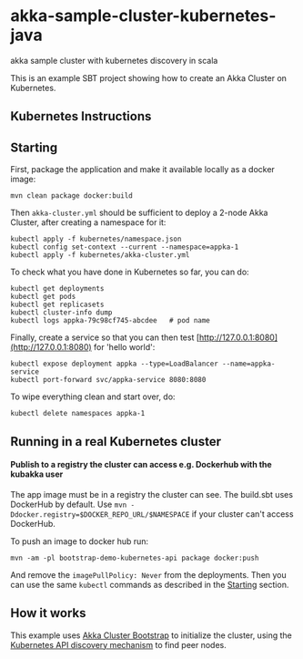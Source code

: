 # akka-sample-cluster-kubernetes-java
akka sample cluster with kubernetes discovery in scala

This is an example SBT project showing how to create an Akka Cluster on
Kubernetes.

## Kubernetes Instructions

## Starting

First, package the application and make it available locally as a docker image:

    mvn clean package docker:build

Then `akka-cluster.yml` should be sufficient to deploy a 2-node Akka Cluster, after
creating a namespace for it:

    kubectl apply -f kubernetes/namespace.json
    kubectl config set-context --current --namespace=appka-1
    kubectl apply -f kubernetes/akka-cluster.yml
    
To check what you have done in Kubernetes so far, you can do:

    kubectl get deployments
    kubectl get pods
    kubectl get replicasets
    kubectl cluster-info dump
    kubectl logs appka-79c98cf745-abcdee   # pod name

Finally, create a service so that you can then test [http://127.0.0.1:8080](http://127.0.0.1:8080)
for 'hello world':

    kubectl expose deployment appka --type=LoadBalancer --name=appka-service
    kubectl port-forward svc/appka-service 8080:8080
    
To wipe everything clean and start over, do:

    kubectl delete namespaces appka-1

## Running in a real Kubernetes cluster

#### Publish to a registry the cluster can access e.g. Dockerhub with the kubakka user

The app image must be in a registry the cluster can see. The build.sbt uses DockerHub by default.
Use `mvn -Ddocker.registry=$DOCKER_REPO_URL/$NAMESPACE` if your cluster can't access DockerHub.

To push an image to docker hub run:

    mvn -am -pl bootstrap-demo-kubernetes-api package docker:push

And remove the `imagePullPolicy: Never` from the deployments. Then you can use the same `kubectl` commands
as described in the [Starting](#starting) section.

## How it works

This example uses [Akka Cluster Bootstrap](https://doc.akka.io/libraries/akka-management/current/bootstrap/index.html)
to initialize the cluster, using the [Kubernetes API discovery mechanism](https://doc.akka.io/libraries/akka-management/current/discovery/index.html#discovery-method-kubernetes-api) 
to find peer nodes.
